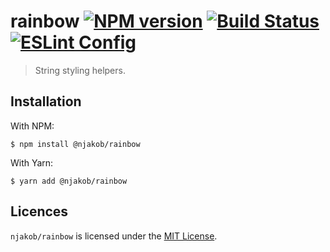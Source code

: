 
# rainbow [![NPM version][npm-status-image]][npm] [![Build Status][build-status-image]][travis] [![ESLint Config][eslint-config-image]][eslint-config]

> String styling helpers.

## Installation

With NPM:

```
$ npm install @njakob/rainbow
```

With Yarn:

```
$ yarn add @njakob/rainbow
```

## Licences

`njakob/rainbow` is licensed under the [MIT License][licence].

[licence]: LICENSE
[eslint-config]: https://github.com/njakob/eslint-config
[npm]: https://nodei.co/npm/@njakob/rainbow
[travis]: https://travis-ci.org/njakob/rainbow
[npm-status-image]: https://img.shields.io/npm/v/@njakob/rainbow.svg
[build-status-image]: https://travis-ci.org/njakob/rainbow.svg?branch=master
[eslint-config-image]: https://img.shields.io/badge/eslint_config-njakob-463fd4.svg
